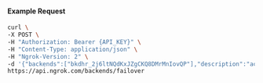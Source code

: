 <!-- Code generated for API Clients. DO NOT EDIT. -->

#### Example Request

```bash
curl \
-X POST \
-H "Authorization: Bearer {API_KEY}" \
-H "Content-Type: application/json" \
-H "Ngrok-Version: 2" \
-d '{"backends":["bkdhr_2j6ltNQdKxJZgCKQ8DMrMnIovQP"],"description":"acme failover","metadata":"{\"environment\": \"staging\"}"}' \
https://api.ngrok.com/backends/failover
```
